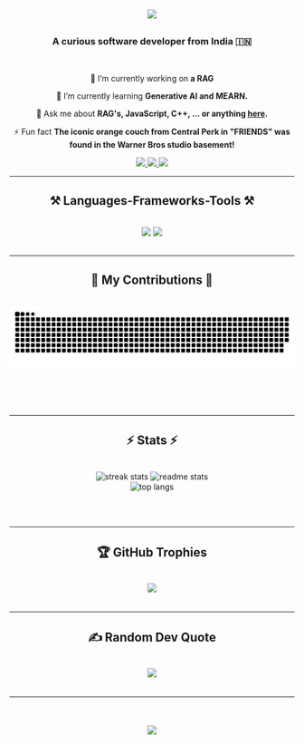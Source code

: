 <h1 align="center">
    <img src="https://readme-typing-svg.herokuapp.com/?font=Righteous&size=35&center=true&vCenter=true&width=500&height=70&duration=4000&lines=Hey+There!+👋;+I'm+Ishaan+Bhalla!;" />
</h1>

<h3 align="center">A curious software developer from India 🇮🇳</h3>

<br/>

<div align="center">
  
🔭 I’m currently working on **a RAG**

🌱 I’m currently learning **Generative AI and MEARN.**

💬 Ask me about **RAG's, JavaScript, C++, ... or anything [here](https://www.linkedin.com/in/bhalla-ishaan/).** 

⚡ Fun fact **The iconic orange couch from Central Perk in "FRIENDS" was found in the Warner Bros studio basement!**

 </div>

 <div align="center"> 
  <a href="mailto:bhallaishaan23@gmail.com">
    <img src="https://img.shields.io/badge/Gmail-333333?style=for-the-badge&logo=gmail&logoColor=red"/>
  </a>
  <a href="https://www.linkedin.com/in/bhalla-ishaan/">
    <img src="https://img.shields.io/badge/LinkedIn-0077B5?style=for-the-badge&logo=linkedin&logoColor=white"/>
  </a>
  <a href="https://x.com/_ishaanbhalla">
     <img src="https://img.shields.io/badge/Twitter-1DA1F2?style=for-the-badge&logo=twitter&logoColor=white"/> <!-- sqlite, safari, google-chrome are other good icon options -->
  </a>
</div>

<hr/>

<h2 align="center">⚒️ Languages-Frameworks-Tools ⚒️</h2>
<br/>
<div align="center">
    <img src="https://skillicons.dev/icons?i=aws,cpp,azure,html,css,vscode,github,mysql,git,anaconda" />
    <img src="https://skillicons.dev/icons?i=nodejs,python,javascript,sublime,tensorflow,vscode,mongodb,c,java,nextjs,figma,notion" /><br>
</div>

<br/>
<hr/>

<div align="center">
  <h2>🐍 My Contributions 🐍</h2>
  <br>
  <img alt="snake eating my contributions" src="https://raw.githubusercontent.com/ishaan-bhalla/ishaan-bhalla/output/github-contribution-grid-snake.svg" />
  
  <br/><br/><br/>
</div>

<hr/>

<h2 align="center">⚡ Stats ⚡</h2>
<br>
<div align=center>
  <img width=390 src="https://streak-stats.demolab.com/?user=ishaan-bhalla)&count_private=true&theme=react&border_radius=10" alt="streak stats"/>
  <img width=390 src="https://github-readme-stats.vercel.app/api?username=ishaan-bhalla&count_private=true&show_icons=true&theme=react&rank_icon=github&border_radius=10" alt="readme stats" />
  <br/>
  <img width=325 align="center" src="https://github-readme-stats.vercel.app/api/top-langs/?username=ishaan-bhalla&hide=HTML&langs_count=8&layout=compact&theme=react&border_radius=10&size_weight=0.5&count_weight=0.5&exclude_repo=github-readme-stats" alt="top langs" />
</div>

<br/><br/>

<hr/>

<h2 align="center"> 🏆 GitHub Trophies</h2>
<br>
<div align=center>
    <img src="https://github-profile-trophy.vercel.app/?username=ishaan-bhalla&theme=radical&no-frame=false&no-bg=true&margin-w=4" />
</div>

<br/>

<hr/>

<h2 align="center"> ✍️ Random Dev Quote</h2>
<br>
<div align=center>
    <img src="https://quotes-github-readme.vercel.app/api?type=horizontal&theme=merko"/>
</div>

<br/>

<hr/>

<h1 align="center">
    <img src="https://readme-typing-svg.herokuapp.com/?font=Righteous&size=35&center=true&vCenter=true&width=500&height=70&duration=9000&lines=Thanks+for+visting+🤘;Shoot+me+a;message+on+LinkedIn;I'm+always;down+to+Collab+🤝;" />
</h1>

<br/>
